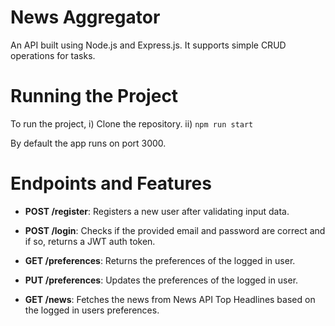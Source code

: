 # News Aggregator

  

An API built using Node.js and Express.js. It supports simple CRUD operations for tasks.

  
# Running the Project
To run the project, 
i) Clone the repository.
ii) `npm run start`

By default the app runs on port 3000.
  

# Endpoints and Features
-   **POST /register**: Registers a new user after validating input data.
    
-   **POST /login**: Checks if the provided email and password are correct and if so, returns a JWT auth token.
    
-   **GET /preferences**: Returns the preferences of the logged in user.
    
-   **PUT /preferences**: Updates the preferences of the logged in user.
    
-   **GET /news**:  Fetches the news from News API Top Headlines based on the logged in users preferences.
